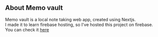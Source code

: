 ## About Memo vault
Memo vault is a local note taking web app, created using Nextjs. <br>
I made it to learn firebase hosting, so I've hosted this project on firebase.<br>
You can check it <a href="https://memo-vault.web.app">here</a>
